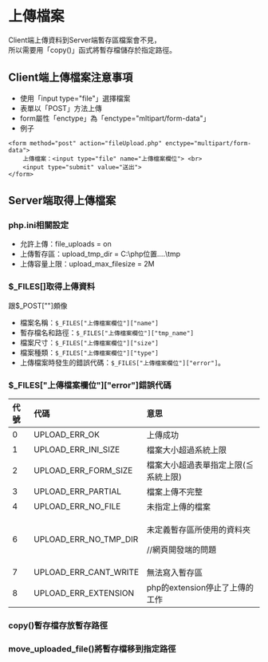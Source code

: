 # 上傳檔案

Client端上傳資料到Server端暫存區檔案會不見，  
所以需要用「copy\(\)」函式將暫存檔儲存於指定路徑。

## Client端上傳檔案注意事項

* 使用「input type="file"」選擇檔案
* 表單以「POST」方法上傳
* form屬性「enctype」為「enctype="mltipart/form-data"」
* 例子

```markup
<form method="post" action="fileUpload.php" enctype="multipart/form-data">
    上傳檔案：<input type="file" name="上傳檔案欄位"> <br>
    <input type="submit" value="送出">
</form>
```

## Server端取得上傳檔案

### php.ini相關設定

* 允許上傳：file\_uploads = on
* 上傳暫存區：upload\_tmp\_dir = C:\php位置....\tmp
* 上傳容量上限：upload\_max\_filesize = 2M

### $\_FILES\[\]取得上傳資料

跟$\_POST\[""\]頗像

* 檔案名稱：`$_FILES["上傳檔案欄位"]["name"]`
* 暫存檔名和路徑：`$_FILES["上傳檔案欄位"]["tmp_name"]`
* 檔案尺寸：`$_FILES["上傳檔案欄位"]["size"]`
* 檔案種類：`$_FILES["上傳檔案欄位"]["type"]`
* 上傳檔案時發生的錯誤代碼：`$_FILES["上傳檔案欄位"]["error"]`。

### $\_FILES\["上傳檔案欄位"\]\["error"\]錯誤代碼

<table>
  <thead>
    <tr>
      <th style="text-align:left">&#x4EE3;&#x865F;</th>
      <th style="text-align:left">&#x4EE3;&#x78BC;</th>
      <th style="text-align:left">&#x610F;&#x601D;</th>
    </tr>
  </thead>
  <tbody>
    <tr>
      <td style="text-align:left">0</td>
      <td style="text-align:left">UPLOAD_ERR_OK</td>
      <td style="text-align:left">&#x4E0A;&#x50B3;&#x6210;&#x529F;</td>
    </tr>
    <tr>
      <td style="text-align:left">1</td>
      <td style="text-align:left">UPLOAD_ERR_INI_SIZE</td>
      <td style="text-align:left">&#x6A94;&#x6848;&#x5927;&#x5C0F;&#x8D85;&#x904E;&#x7CFB;&#x7D71;&#x4E0A;&#x9650;</td>
    </tr>
    <tr>
      <td style="text-align:left">2</td>
      <td style="text-align:left">UPLOAD_ERR_FORM_SIZE</td>
      <td style="text-align:left">&#x6A94;&#x6848;&#x5927;&#x5C0F;&#x8D85;&#x904E;&#x8868;&#x55AE;&#x6307;&#x5B9A;&#x4E0A;&#x9650;(&#x2266;&#x7CFB;&#x7D71;&#x4E0A;&#x9650;)</td>
    </tr>
    <tr>
      <td style="text-align:left">3</td>
      <td style="text-align:left">UPLOAD_ERR_PARTIAL</td>
      <td style="text-align:left">&#x6A94;&#x6848;&#x4E0A;&#x50B3;&#x4E0D;&#x5B8C;&#x6574;</td>
    </tr>
    <tr>
      <td style="text-align:left">4</td>
      <td style="text-align:left">UPLOAD_ERR_NO_FILE</td>
      <td style="text-align:left">&#x672A;&#x6307;&#x5B9A;&#x4E0A;&#x50B3;&#x7684;&#x6A94;&#x6848;</td>
    </tr>
    <tr>
      <td style="text-align:left">6</td>
      <td style="text-align:left">UPLOAD_ERR_NO_TMP_DIR</td>
      <td style="text-align:left">
        <p>&#x672A;&#x5B9A;&#x7FA9;&#x66AB;&#x5B58;&#x5340;&#x6240;&#x4F7F;&#x7528;&#x7684;&#x8CC7;&#x6599;&#x593E;</p>
        <p>//&#x7DB2;&#x9801;&#x958B;&#x767C;&#x7AEF;&#x7684;&#x554F;&#x984C;</p>
      </td>
    </tr>
    <tr>
      <td style="text-align:left">7</td>
      <td style="text-align:left">UPLOAD_ERR_CANT_WRITE</td>
      <td style="text-align:left">&#x7121;&#x6CD5;&#x5BEB;&#x5165;&#x66AB;&#x5B58;&#x5340;</td>
    </tr>
    <tr>
      <td style="text-align:left">8</td>
      <td style="text-align:left">UPLOAD_ERR_EXTENSION</td>
      <td style="text-align:left">php&#x7684;extension&#x505C;&#x6B62;&#x4E86;&#x4E0A;&#x50B3;&#x7684;&#x5DE5;&#x4F5C;</td>
    </tr>
  </tbody>
</table>

### copy\(\)暫存檔存放暫存路徑



### move\_uploaded\_file\(\)將暫存檔移到指定路徑


